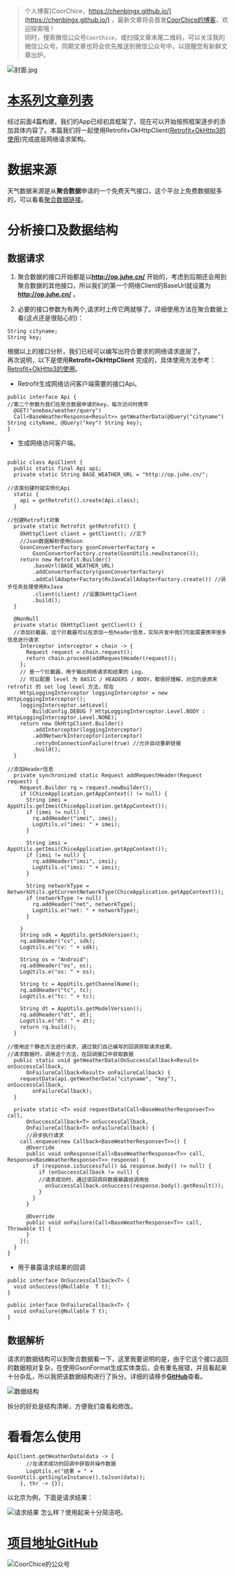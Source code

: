 > 个人博客[CoorChice，https://chenbingx.github.io/](https://chenbingx.github.io/)  ，最新文章将会首发[CoorChice的博客](https://chenbingx.github.io/)，欢迎探索哦 !  
同时，搜索微信公众号`CoorChice`，或扫描文章末尾二维码，可以关注我的微信公众号。同期文章也将会优先推送到微信公众号中，以提醒您有新鲜文章出炉。

![封面.jpg](http://upload-images.jianshu.io/upload_images/1869462-e0902f4ca6a2c85e.png?imageMogr2/auto-orient/strip%7CimageView2/2/w/1240)
# [本系列文章列表](http://www.jianshu.com/notebooks/8017443/latest)  

经过前面4篇构建，我们的App已经初具框架了，现在可以开始按照框架逐步的添加具体内容了。本篇我们将一起使用Retrofit+OkHttpClient([Retrofit+OkHttp3的使用](http://blog.csdn.net/qq_31370269/article/details/53323181))完成底层网络请求架构。
# 数据来源
天气数据来源是从**聚合数据**申请的一个免费天气接口，这个平台上免费数据挺多的，可以看看[聚合数据链接](https://www.juhe.cn/)。
# 分析接口及数据结构
## 数据请求
1. 聚合数据的接口开始都是以**http://op.juhe.cn/** 开始的，考虑到后期还会用到聚合数据的其他接口，所以我们的第一个网络Client的BaseUrl就设置为**http://op.juhe.cn/** 。  

2. 必要的接口参数为有两个,请求时上传它两就够了。详细使用方法在聚合数据上看(这点还是很贴心的)：  

```
String cityname;
String key;
```
根据以上的接口分析，我们已经可以编写出符合要求的网络请求底层了。  
再次说明，以下是使用**Retrofit+OkHttpClient** 完成的，具体使用方法参考：[Retrofit+OkHttp3的使用](http://blog.csdn.net/qq_31370269/article/details/53323181)。
  
- Retrofit生成网络访问客户端需要的接口Api。  

``` 
public interface Api {
//第二个参数为我们在聚合数据申请的key，每次访问时携带
  @GET("onebox/weather/query")
  Call<BaseWeatherResponse<Result>> getWeatherData(@Query("cityname") String cityName, @Query("key") String key);
}
```

- 生成网络访问客户端。  

```

public class ApiClient {
  public static final Api api;
  private static String BASE_WEATHER_URL = "http://op.juhe.cn/";

//该类创建时就实例化Api
  static {
    api = getRetrofit().create(Api.class);
  }

//创建Retrofit对象
  private static Retrofit getRetrofit() {
    OkHttpClient client = getClient(); //见下
    //Json数据解析使用Gson
    GsonConverterFactory gsonConverterFactory =
        GsonConverterFactory.create(GsonUtils.newInstance());
    return new Retrofit.Builder()
        .baseUrl(BASE_WEATHER_URL)
        .addConverterFactory(gsonConverterFactory)
        .addCallAdapterFactory(RxJavaCallAdapterFactory.create()) //异步任务处理使用RxJava
        .client(client) //设置OkHttpClient
        .build();
  }

  @NonNull
  private static OkHttpClient getClient() {
  //添加拦截器，这个拦截器可以在添加一些header信息，实际开发中我们可能需要携带很多信息进行请求
    Interceptor interceptor = chain -> {
      Request request = chain.request();
      return chain.proceed(addRequestHeader(request));
    };
    // 是一个拦截器，用于输出网络请求和结果的 Log，
    // 可以配置 level 为 BASIC / HEADERS / BODY，都很好理解，对应的是原来 retrofit 的 set log level 方法，现在
    HttpLoggingInterceptor loggingInterceptor = new HttpLoggingInterceptor();
    loggingInterceptor.setLevel(
        BuildConfig.DEBUG ? HttpLoggingInterceptor.Level.BODY : HttpLoggingInterceptor.Level.NONE);
    return new OkHttpClient.Builder()
        .addInterceptor(loggingInterceptor)
        .addNetworkInterceptor(interceptor)
        .retryOnConnectionFailure(true) //允许自动重新链接
        .build();
  }

//添加Header信息
  private synchronized static Request addRequestHeader(Request request) {
    Request.Builder rq = request.newBuilder();
    if (ChiceApplication.getAppContext() != null) {
      String imei = AppUtils.getImei(ChiceApplication.getAppContext());
      if (imei != null) {
        rq.addHeader("imei", imei);
        LogUtils.v("imei: " + imei);
      }

      String imsi = AppUtils.getImsi(ChiceApplication.getAppContext());
      if (imsi != null) {
        rq.addHeader("imsi", imsi);
        LogUtils.v("imsi: " + imsi);
      }

      String networkType = NetworkUtils.getCurrentNetworkType(ChiceApplication.getAppContext());
      if (networkType != null) {
        rq.addHeader("net", networkType);
        LogUtils.e("net: " + networkType);
      }

    }
    String sdk = AppUtils.getSdkVersion();
    rq.addHeader("cv", sdk);
    LogUtils.e("cv: " + sdk);

    String os = "Android";
    rq.addHeader("os", os);
    LogUtils.e("os: " + os);

    String tc = AppUtils.getChannelName();
    rq.addHeader("tc", tc);
    LogUtils.e("tc: " + tc);

    String dt = AppUtils.getModelVersion();
    rq.addHeader("dt", dt);
    LogUtils.e("dt: " + dt);
    return rq.build();
  }

//使用这个静态方法进行请求，通过我们自己编写的回调获取请求结果。
//请求数据时，调用这个方法，在回调接口中获取数据
  public static void getWeatherData(OnSuccessCallback<Result> onSuccessCallback,
      OnFailureCallback<Result> onFailureCallback) {
    requestData(api.getWeatherData("cityname", "key"), onSuccessCallback,
        onFailureCallback);
  }

  private static <T> void requestData(Call<BaseWeatherResponse<T>> call,
      OnSuccessCallback<T> onSuccessCallback,
      OnFailureCallback<T> onFailureCallback) {
      //异步执行请求
    call.enqueue(new Callback<BaseWeatherResponse<T>>() {
      @Override
      public void onResponse(Call<BaseWeatherResponse<T>> call, Response<BaseWeatherResponse<T>> response) {
        if (response.isSuccessful() && response.body() != null) {
          if (onSuccessCallback != null) {
          //请求成功时，通过该回调将数据暴露给调用处
            onSuccessCallback.onSuccess(response.body().getResult());
          }
        }
      }

      @Override
      public void onFailure(Call<BaseWeatherResponse<T>> call, Throwable t) {
      }
    });
  }
}
```
- 用于暴露请求结果的回调  

```
public interface OnSuccessCallback<T> {
  void onSuccess(@Nullable  T t);
}

public interface OnFailureCallback<T> {
  void onFailure(@Nullable T t);
}
```

## 数据解析  
请求的数据结构可以到聚合数据看一下，这里我要说明的是，由于它这个接口返回的数据相对复杂，在使用GsonFormat生成实体类后，会有重名报错，并且看起来十分杂乱，所以我把该数据结构进行了拆分。详细的请移步[**GitHub**](https://github.com/chenBingX/OneWeather)查看。  

![数据结构](http://upload-images.jianshu.io/upload_images/1869462-1631fdc67dcd089b.png?imageMogr2/auto-orient/strip%7CimageView2/2/w/1240)  

拆分的好处是结构清晰，方便我们查看和修改。  

# 看看怎么使用  

```
ApiClient.getWeatherData(data -> {
      //在请求成功的回调中获取并操作数据
      LogUtils.e("结果 = " + GsonUtils.getSingleInstance().toJson(data));
    }, thr -> {});
```   
以北京为例，下面是请求结果：  

![请求结果](http://upload-images.jianshu.io/upload_images/1869462-d3df28925c703891.png?imageMogr2/auto-orient/strip%7CimageView2/2/w/1240)
怎么样？使用起来十分简洁吧。  

# [项目地址GitHub](https://github.com/chenBingX/OneWeather)

 ![CoorChice的公众号](http://upload-images.jianshu.io/upload_images/1869462-277efc2108e56c6c.jpg?imageMogr2/auto-orient/strip%7CimageView2/2/w/1240)
